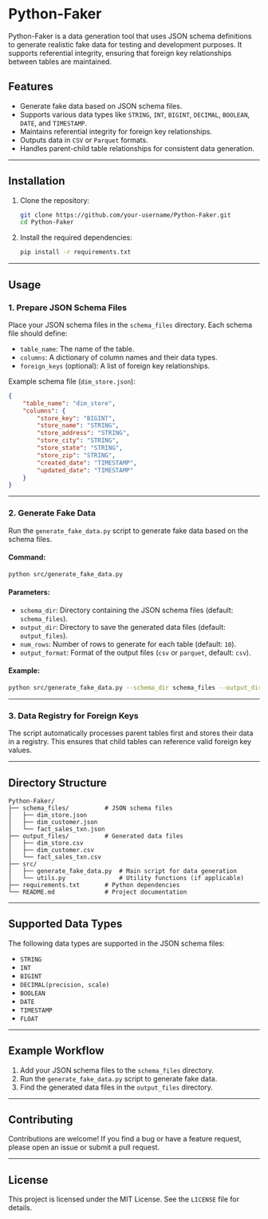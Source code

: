# Python-Faker

Python-Faker is a data generation tool that uses JSON schema definitions to generate realistic fake data for testing and development purposes. It supports referential integrity, ensuring that foreign key relationships between tables are maintained.

## Features

- Generate fake data based on JSON schema files.
- Supports various data types like `STRING`, `INT`, `BIGINT`, `DECIMAL`, `BOOLEAN`, `DATE`, and `TIMESTAMP`.
- Maintains referential integrity for foreign key relationships.
- Outputs data in `CSV` or `Parquet` formats.
- Handles parent-child table relationships for consistent data generation.

---

## Installation

1. Clone the repository:
   ```bash
   git clone https://github.com/your-username/Python-Faker.git
   cd Python-Faker
   ```

2. Install the required dependencies:
   ```bash
   pip install -r requirements.txt
   ```

---

## Usage

### 1. Prepare JSON Schema Files
Place your JSON schema files in the `schema_files` directory. Each schema file should define:
- `table_name`: The name of the table.
- `columns`: A dictionary of column names and their data types.
- `foreign_keys` (optional): A list of foreign key relationships.

Example schema file (`dim_store.json`):
```json
{
    "table_name": "dim_store",
    "columns": {
        "store_key": "BIGINT",
        "store_name": "STRING",
        "store_address": "STRING",
        "store_city": "STRING",
        "store_state": "STRING",
        "store_zip": "STRING",
        "created_date": "TIMESTAMP",
        "updated_date": "TIMESTAMP"
    }
}
```

---

### 2. Generate Fake Data
Run the `generate_fake_data.py` script to generate fake data based on the schema files.

#### Command:
```bash
python src/generate_fake_data.py
```

#### Parameters:
- `schema_dir`: Directory containing the JSON schema files (default: `schema_files`).
- `output_dir`: Directory to save the generated data files (default: `output_files`).
- `num_rows`: Number of rows to generate for each table (default: `10`).
- `output_format`: Format of the output files (`csv` or `parquet`, default: `csv`).

#### Example:
```bash
python src/generate_fake_data.py --schema_dir schema_files --output_dir output_files --num_rows 100 --output_format csv
```

---

### 3. Data Registry for Foreign Keys
The script automatically processes parent tables first and stores their data in a registry. This ensures that child tables can reference valid foreign key values.

---

## Directory Structure

```
Python-Faker/
├── schema_files/          # JSON schema files
│   ├── dim_store.json
│   ├── dim_customer.json
│   └── fact_sales_txn.json
├── output_files/          # Generated data files
│   ├── dim_store.csv
│   ├── dim_customer.csv
│   └── fact_sales_txn.csv
├── src/
│   ├── generate_fake_data.py  # Main script for data generation
│   └── utils.py               # Utility functions (if applicable)
├── requirements.txt       # Python dependencies
└── README.md              # Project documentation
```

---

## Supported Data Types

The following data types are supported in the JSON schema files:
- `STRING`
- `INT`
- `BIGINT`
- `DECIMAL(precision, scale)`
- `BOOLEAN`
- `DATE`
- `TIMESTAMP`
- `FLOAT`

---

## Example Workflow

1. Add your JSON schema files to the `schema_files` directory.
2. Run the `generate_fake_data.py` script to generate fake data.
3. Find the generated data files in the `output_files` directory.

---

## Contributing

Contributions are welcome! If you find a bug or have a feature request, please open an issue or submit a pull request.

---

## License

This project is licensed under the MIT License. See the `LICENSE` file for details.